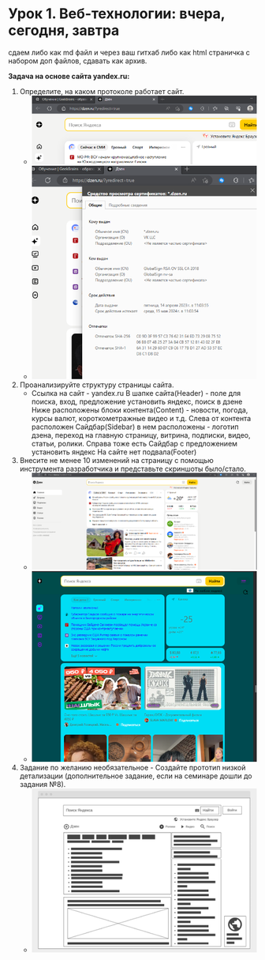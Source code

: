 # Урок 1. Веб-технологии: вчера, сегодня, завтра
сдаем либо как md файл и через ваш гитхаб
либо как html страничка с набором доп файлов, сдавать как архив.

**Задача на основе сайта yandex.ru:**
1. Определите, на каком протоколе работает сайт.
    - ![](images/1.1_protocol.png)
    - ![](images/1_protocol.png)
2. Проанализируйте структуру страницы сайта.
    - Ссылка на сайт - yandex.ru
      В шапке сайта(Header) - поле для поиска, вход, предложение установить яндекс, поиск в дзене
      Ниже расположены блоки контента(Content) -  новости, погода, курсы валют, короткометражные видео и т.д. 
      Слева от контента расположен Сайдбар(Sidebar) в нем расположены - логотип дзена, переход на главную страницу, витрина, подписки, видео, статьи, ролики. 
      Справа тоже есть Сайдбар с предложением установить яндекс
      На сайте нет подвала(Footer)
3. Внесите не менее 10 изменений на страницу с помощью инструмента разработчика и представьте скриншоты было/стало.
     - ![](images/before.PNG)
     - ![](images/after.PNG)
4. Задание по желанию необязательное - Создайте прототип низкой детализации (дополнительное задание, если на семинаре дошли до задания №8).
     - ![](images/dzen.PNG)

